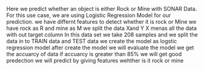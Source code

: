  Here we  predict whether an object is either Rock or Mine with SONAR Data. For this use case, we are using Logistic Regression Model for our prediction. 
we have differnt features to detect whether it is rock or Mine 
we have rock as R and mine as M
we split the data Xand Y 
X menas all the data with out target column 
In this data set we take 208 samples and we split the data in to TRAIN data and TEST data 
we create the model as logstic regression model
after create the model we will evaluate the model
we get the accuarcy of data if accuarcy is greater than 85% we will get good predection
we will predict by giving features wehther is it rock or mine 
